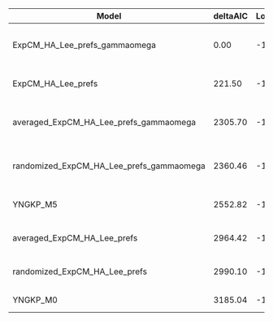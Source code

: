 | Model                                    | deltaAIC | LogLikelihood | nParams | ParamValues                                              |
|------------------------------------------|----------|---------------|---------|----------------------------------------------------------|
| ExpCM_HA_Lee_prefs_gammaomega            | 0.00     | -11865.87     | 7       | alpha_omega=0.82, beta=2.12, beta_omega=4.51, kappa=4.53 |
| ExpCM_HA_Lee_prefs                       | 221.50   | -11977.62     | 6       | beta=2.15, kappa=4.11, omega=0.17                        |
| averaged_ExpCM_HA_Lee_prefs_gammaomega   | 2305.70  | -13018.72     | 7       | alpha_omega=0.34, beta=1.64, beta_omega=3.96, kappa=4.23 |
| randomized_ExpCM_HA_Lee_prefs_gammaomega | 2360.46  | -13046.10     | 7       | alpha_omega=0.34, beta=0.03, beta_omega=4.13, kappa=4.23 |
| YNGKP_M5                                 | 2552.82  | -13137.28     | 12      | alpha_omega=0.35, beta_omega=4.46, kappa=3.71            |
| averaged_ExpCM_HA_Lee_prefs              | 2964.42  | -13349.08     | 6       | beta=1.03, kappa=3.74, omega=0.07                        |
| randomized_ExpCM_HA_Lee_prefs            | 2990.10  | -13361.92     | 6       | beta=0.02, kappa=3.74, omega=0.07                        |
| YNGKP_M0                                 | 3185.04  | -13454.39     | 11      | kappa=3.29, omega=0.06                                   |